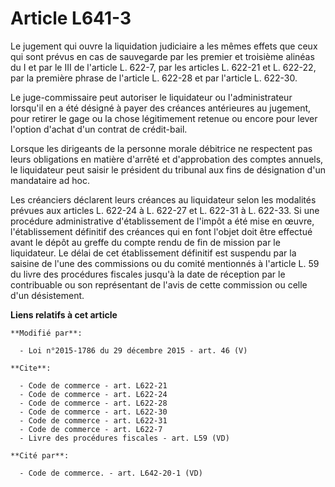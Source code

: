 # Article L641-3

Le jugement qui ouvre la liquidation judiciaire a les mêmes effets que ceux qui sont prévus en cas de sauvegarde par les
premier et troisième alinéas du I et par le III de l'article L. 622-7, par les articles L. 622-21 et L. 622-22, par la
première phrase de l'article L. 622-28 et par l'article L. 622-30. 

Le juge-commissaire peut autoriser le liquidateur ou l'administrateur lorsqu'il en a été désigné à payer des créances
antérieures au jugement, pour retirer le gage ou la chose légitimement retenue ou encore pour lever l'option d'achat d'un
contrat de crédit-bail. 

Lorsque les dirigeants de la personne morale débitrice ne respectent pas leurs obligations en matière d'arrêté et
d'approbation des comptes annuels, le liquidateur peut saisir le président du tribunal aux fins de désignation d'un
mandataire ad hoc.

Les créanciers déclarent leurs créances au liquidateur selon les modalités prévues aux articles L. 622-24 à L. 622-27 et L.
622-31 à L. 622-33. Si une procédure administrative d'établissement de l'impôt a été mise en œuvre, l'établissement définitif
des créances qui en font l'objet doit être effectué avant le dépôt au greffe du compte rendu de fin de mission par le
liquidateur. Le délai de cet établissement définitif est suspendu par la saisine de l'une des commissions ou du comité
mentionnés à l'article L. 59 du livre des procédures fiscales jusqu'à la date de réception par le contribuable ou son
représentant de l'avis de cette commission ou celle d'un désistement.

**Liens relatifs à cet article**

	**Modifié par**:

	  - Loi n°2015-1786 du 29 décembre 2015 - art. 46 (V)

	**Cite**:

	  - Code de commerce - art. L622-21
	  - Code de commerce - art. L622-24
	  - Code de commerce - art. L622-28
	  - Code de commerce - art. L622-30
	  - Code de commerce - art. L622-31
	  - Code de commerce - art. L622-7
	  - Livre des procédures fiscales - art. L59 (VD)

	**Cité par**:

	  - Code de commerce. - art. L642-20-1 (VD)
